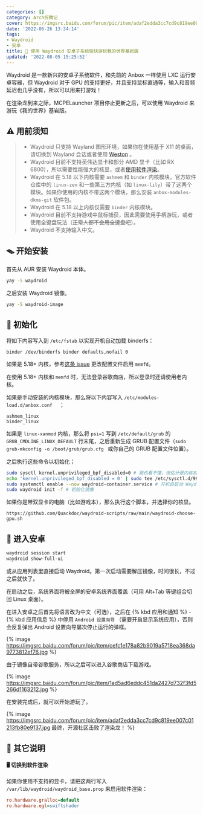 ```yaml
---
categories: []
category: Arch折腾记
cover: https://imgsrc.baidu.com/forum/pic/item/adaf2edda3cc7cd9c819ee007c01213fb80e9137.jpg
date: '2022-06-26 13:34:14'
tags:
- Waydroid
- 安卓
title: 🤖 使用 Waydroid 安卓子系统愉快游玩我的世界基岩版
updated: '2022-08-05 15:25:52'
---
```

Waydroid 是一款新兴的安卓子系统软件，和先前的 Anbox 一样使用 LXC 运行安卓容器，但 Waydroid 对于 GPU 的支持更好，并且支持鼠标直通等，输入和音频延迟也几乎没有，所以可以用来打游戏！

在渲染龙到来之际，MCPELauncher 项目停止更新之后，可以使用 Waydroid 来游玩《我的世界》基岩版。

<!--more-->

## ⚠️ 用前须知

> - Waydroid 只支持 Wayland 图形环境，如果你在使用基于 X11 的桌面，请切换到 Wayland 会话或者使用 [Weston](https://wiki.archlinux.org/title/Weston) 。
> - Waydroid 目前不支持英伟达显卡和部分 AMD 显卡（比如 RX 6800），所以需要性能强大的核显，或者[使用软件渲染](#🖥-切换到软件渲染)。
> - Waydroid 在 5.18 以下内核需要 `ashmem` 和 `binder` 内核模块，官方软件仓库中的 `linux-zen` 和一些第三方内核（如 `linux-lily`）带了这两个模块。如果你使用的内核不带这两个模块，那么安装 `anbox-modules-dkms-git` 软件包。
> - Waydroid 在 5.18 以上内核仅需要 `binder` 内核模块。
> - Waydroid 目前不支持游戏中鼠标捕获，因此需要使用手柄游玩，或者使用全键盘玩法（~~正常人都不会用全键盘吧~~）。
> - Waydroid 不支持输入中文。

## 🪤 开始安装

首先从 AUR 安装 Waydroid 本体。

```bash
yay -S waydroid
```

之后安装 Waydroid 镜像。

```bash
yay -S waydroid-image
```

## 🔄 初始化

将如下内容写入到 `/etc/fstab` 以实现开机自动加载 binderfs：

```
binder /dev/binderfs binder defaults,nofail 0 
```

如果是 5.18+ 内核，参考[这条 issue](https://github.com/waydroid/waydroid/issues/406) 更改配置文件启用 `memfd`。

在使用 5.18+ 内核和 `memfd` 时，无法登录谷歌商店，所以登录时还请使用老内核。

如果是手动安装的内核模块，那么将以下内容写入 `/etc/modules-load.d/anbox.conf  ` ；

```
ashmem_linux
binder_linux
```

如果是 `linux-xanmod` 内核，那么将 `psi=1` 写到 `/etc/default/grub` 的 `GRUB_CMDLINE_LINUX_DEFAULT` 行末尾，之后重新生成 GRUB 配置文件（`sudo grub-mkconfig -o /boot/grub/grub.cfg ` 或你自己的 GRUB 配置文件位置）。

之后执行这些命令以初始化；

```bash
sudo sysctl kernel.unprivileged_bpf_disabled=0 # 我也看不懂，但估计是内核权限相关的东西
echo 'kernel.unprivileged_bpf_disabled = 0' | sudo tee /etc/sysctl.d/99-sysctl.conf # 使上一句永久生效
sudo systemctl enable --now waydroid-container.service # 开机自启动 Waydroid 后台服务（不连容器一起自启）
sudo waydroid init -f # 初始化镜像
```

如果你是带双显卡的电脑（比如游戏本），那么执行这个脚本，并选择你的核显。

```
https://github.com/Quackdoc/waydroid-scripts/raw/main/waydroid-choose-gpu.sh
```

## 🤖 进入安卓

```bash
waydroid session start 
waydroid show-full-ui
```

或从应用列表里直接启动 Waydroid。第一次启动需要解压镜像，时间很长，不过之后就快了。

在启动之后，系统界面将被全屏的安卓系统界面覆盖（可用 Alt+Tab 等键组合切回 Linux 桌面）。

在进入安卓之后首先将语言改为中文（可选），之后在 {% kbd 应用和通知 %} - {% kbd 应用信息 %} 中停用 `Android 设置向导` （需要开启显示系统应用），否则会反复弹出 Android 设置向导屡次停止运行的弹框。

{% image https://imgsrc.baidu.com/forum/pic/item/cefc1e178a82b9019a5718ea368da9773812ef76.jpg %}

由于镜像自带谷歌服务，所以之后可以进入谷歌商店下载游戏。

{% image https://imgsrc.baidu.com/forum/pic/item/1ad5ad6eddc451da2427d732f3fd5266d1163212.jpg %}

在安装完成后，就可以开始游玩了。

{% image https://imgsrc.baidu.com/forum/pic/item/adaf2edda3cc7cd9c819ee007c01213fb80e9137.jpg 最终，开源社区击败了渲染龙！ %}

## 💠 其它说明

#### 🖥 切换到软件渲染

如果你使用不支持的显卡，请把这两行写入 `/var/lib/waydroid/waydroid_base.prop` 来启用软件渲染：

```ini
ro.hardware.gralloc=default
ro.hardware.egl=swiftshader
```
